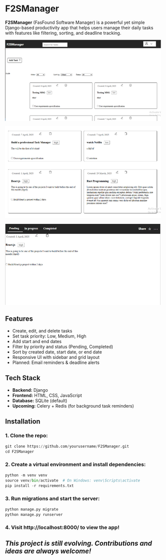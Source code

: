 # F2SManager

**F2SManager** (FasFound Software Manager) is a powerful yet simple Django-based productivity app that helps users manage their daily tasks with features like filtering, sorting, and deadline tracking.



![screenshot](./F2SManager/static/assets/f2s-demo2.png)

![screenshot](./F2SManager/static/assets/f2s-demo3.png)

![screenshot](./F2SManager/static/assets/f2s-demo1.png)


##  Features

-  Create, edit, and delete tasks
-  Set task priority: Low, Medium, High
-  Add start and end dates
-  Filter by priority and status (Pending, Completed)
-  Sort by created date, start date, or end date
-  Responsive UI with sidebar and grid layout
-  Planned: Email reminders & deadline alerts


##  Tech Stack

- **Backend:** Django
- **Frontend:** HTML, CSS, JavaScript
- **Database:** SQLite (default)
- **Upcoming:** Celery + Redis (for background task reminders)


## Installation

### 1. Clone the repo:
```py
git clone https://github.com/yourusername/F2SManager.git
cd F2SManager
```

### 2. Create a virtual environment and install dependencies:

```py
python -m venv venv
source venv/bin/activate  # On Windows: venv\Scripts\activate
pip install -r requirements.txt

```

### 3. Run migrations and start the server:
```py
python manage.py migrate
python manage.py runserver
```

### 4. Visit http://localhost:8000/ to view the app!


## *This project is still evolving. Contributions and ideas are always welcome!*
